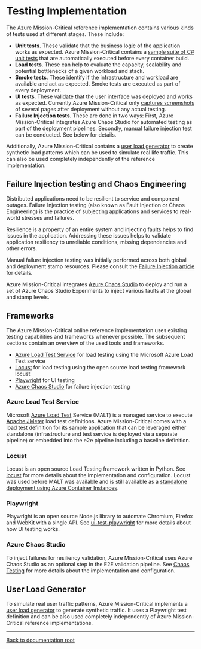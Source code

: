 # Testing Implementation

The Azure Mission-Critical reference implementation contains various kinds of tests used at different stages. These include:

- **Unit tests**. These validate that the business logic of the application works as expected. Azure Mission-Critical contains a [sample suite of C# unit tests](/src/app/AlwaysOn.Tests/README.md) that are automatically executed before every container build.
- **Load tests**. These can help to evaluate the capacity, scalability and potential bottlenecks of a given workload and stack.
- **Smoke tests**. These identify if the infrastructure and workload are available and act as expected. Smoke tests are executed as part of every deployment.
- **UI tests**. These validate that the user interface was deployed and works as expected. Currently Azure Mission-Critical only [captures screenshots](/src/testing/ui-test-playwright/README.md) of several pages after deployment without any actual testing.
- **Failure Injection tests**. These are done in two ways: First, Azure Mission-Critical integrates Azure Chaos Studio for automated testing as part of the deployment pipelines. Secondly, manual failure injection test can be conducted. See below for details.

Additionally, Azure Mission-Critical contains a [user load generator](/src/testing/userload-generator/README.md) to create synthetic load patterns which can be used to simulate real life traffic. This can also be used completely independently of the reference implementation.

## Failure Injection testing and Chaos Engineering

Distributed applications need to be resilient to service and component outages. Failure Injection testing (also known as Fault Injection or Chaos Engineering) is the practice of subjecting applications and services to real-world stresses and failures.

Resilience is a property of an entire system and injecting faults helps to find issues in the application. Addressing these issues helps to validate application resiliency to unreliable conditions, missing dependencies and other errors.

Manual failure injection testing was initially performed across both global and deployment stamp resources. Please consult the [Failure Injection article](/docs/reference-implementation/DeployAndTest-Testing-FailureInjection.md) for details.

Azure Mission-Critical integrates [Azure Chaos Studio](https://aka.ms/chaosstudio) to deploy and run a set of Azure Chaos Studio Experiments to inject various faults at the global and stamp levels.

## Frameworks

The Azure Mission-Critical online reference implementation uses existing testing capabilities and frameworks whenever possible. The subsequent sections contain an overview of the used tools and frameworks.

- [Azure Load Test Service](#azure-load-test-service) for load testing using the Microsoft Azure Load Test service
- [Locust](#locust) for load testing using the open source load testing framework locust
- [Playwright](#playwright) for UI testing
- [Azure Chaos Studio](#azure-chaos-studio) for failure injection testing

### Azure Load Test Service

Microsoft [Azure Load Test](https://docs.microsoft.com/azure/load-testing/overview-what-is-azure-load-testing) Service (MALT) is a managed service to execute [Apache JMeter](https://jmeter.apache.org/) load test definitions. Azure Mission-Critical comes with a load test definition for its sample application that can be leveraged either standalone (infrastructure and test service is deployed via a separate pipeline) or embedded into the e2e pipeline including a baseline definition.

### Locust

Locust is an open source Load Testing framework written in Python. See [locust](./loadtest-locust/README.md) for more details about the implementation and configuration. Locust was used before MALT was available and is still available as a [standalone deployment using Azure Container Instances](https://medium.com/microsoftazure/globally-distributed-load-tests-in-azure-with-locust-aeb3a365cd60).

### Playwright

Playwright is an open source Node.js library to automate Chromium, Firefox and WebKit with a single API. See [ui-test-playwright](./ui-test-playwright/README.md) for more details about how UI testing works.

### Azure Chaos Studio

To inject failures for resiliency validation, Azure Mission-Critical uses Azure Chaos Studio as an optional step in the E2E validation pipeline. See [Chaos Testing](./chaos-testing/README.md) for more details about the implementation and configuration.

## User Load Generator

To simulate real user traffic patterns, Azure Mission-Critical implements a [user load generator](./userload-generator/README.md) to generate synthetic traffic. It uses a Playwright test definition and can be also used completely independently of Azure Mission-Critical reference implementations.

---

[Back to documentation root](/docs/README.md)
